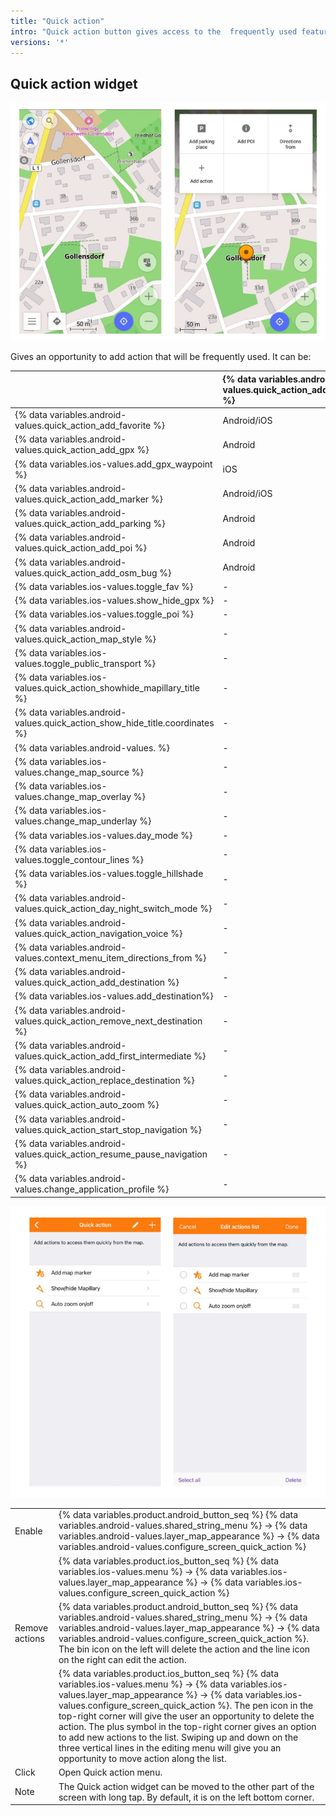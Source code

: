 ```yaml
---
title: "Quick action"
intro: "Quick action button gives access to the  frequently used features."
versions: '*'
---
```


## Quick action widget

![Quick action widget](/assets/images/widgets/quick_action_widget.png)

Gives an opportunity to add action that will be frequently used. It can be:

|    | {% data variables.android-values.quick_action_add_create_items %}   | {% data variables.android-values.quick_action_add_configure_map %} | {% data variables.android-values.quick_action_add_navigation %}  |
| :------------- | :------------- | :------------- | :------------- |
| {% data variables.android-values.quick_action_add_favorite %} | Android/iOS | - | - |
|  {% data variables.android-values.quick_action_add_gpx %}  | Android | - | - |
|  {% data variables.ios-values.add_gpx_waypoint %} | iOS | - | - |
| {% data variables.android-values.quick_action_add_marker %} | Android/iOS | - | - |
| {% data variables.android-values.quick_action_add_parking %} | Android | - | - |
|  {% data variables.android-values.quick_action_add_poi %} | Android  | -  | -  |
|  {% data variables.android-values.quick_action_add_osm_bug %}  |  Android | -  | -  |
|   {% data variables.ios-values.toggle_fav %} | -   | Android/iOS   | -   |
|  {% data variables.ios-values.show_hide_gpx %}  | -  | Android/iOS   |  - |
| {% data variables.ios-values.toggle_poi %}    |  - |  Android/iOS  | -  |
| {% data variables.android-values.quick_action_map_style %}    | -  |  Android/iOS  | -  |
| {% data variables.ios-values.toggle_public_transport %}    |-   | Android/iOS   | -  |
| {% data variables.ios-values.quick_action_showhide_mapillary_title %}    | -  | Android/iOS   | -  |   
|{% data variables.android-values.quick_action_show_hide_title.coordinates %}    | -  |  Android | -  |   
| {% data variables.android-values. %}    | -  | Android  | -  |  
|  {% data variables.ios-values.change_map_source %}   | -  | iOS  |  - |  
| {% data variables.ios-values.change_map_overlay %}   | -  | iOS  | -  |   
|  {% data variables.ios-values.change_map_underlay %}  |  - |  iOS | -  |  
| {% data variables.ios-values.day_mode %}   | -  | iOS  |-   |   
|  {% data variables.ios-values.toggle_contour_lines %} |  - |  iOS |  - |   
|  {% data variables.ios-values.toggle_hillshade %}  | -  | iOS  | -  |  
|  {% data variables.android-values.quick_action_day_night_switch_mode %}    | -  |  - | Android   |  
|  {% data variables.android-values.quick_action_navigation_voice %}  |  - | -  | Android/iOS   |   
| {% data variables.android-values.context_menu_item_directions_from %}   | -  |  - | Android/iOS    |
| {% data variables.android-values.quick_action_add_destination %}  |  - |  - |  Android |   
|{% data variables.ios-values.add_destination%}    |  - |  - | iOS  |   
|  {% data variables.android-values.quick_action_remove_next_destination %}  | -  |  - | Android/iOS  |   
|  {% data variables.android-values.quick_action_add_first_intermediate %}  | -  |-   | Android/iOS  |  
|  {% data variables.android-values.quick_action_replace_destination %}  | -  | -  | Android/iOS  |
|{% data variables.android-values.quick_action_auto_zoom %}    | -  | -  |  Android/iOS |  
|{% data variables.android-values.quick_action_start_stop_navigation %}   | -  | -  | Android/iOS  |   
|{% data variables.android-values.quick_action_resume_pause_navigation %}   |  - | -  |  Android/iOS |   
|  {% data variables.android-values.change_application_profile %} | -  |  - |  Android/iOS  |  

<!--**Item actions**:  

![Quick action create items](/assets/images/widgets/quick_action_create_items.png)
Add Favorite, Add track way points, Add map markers, Add parking place (for Android).-->

<!--**'Configure map' actions**:  

![Quick action configure map](/assets/images/widgets/quick_action_configure_map.png)
Show/hide Favorites, Show/hide tracks, Show/hide POI, Change map style, Show/Hide public transport, Show/hide Mapillary, Show/hide contour lines, Show/hide terrain, Switch day/night mode (for iOS), Change map source (for iOS), Change map overlay (for iOS),Change map underlay (for iOS).-->

<!--**Navigation actions**:

![Quick action navigation actions](/assets/images/widgets/quick_action_navigation_actions.png)
Switch day/night mode (for Android), Voice on/off, Directions from, Set destination, Add first intermediate, Replace destination, Auto zoom map on/off, Start/Stop navigation, Pause/resume navigation, Change app profile, Delete nearest destination point, Add destination (for iOS).-->

![Quick action edit action](/assets/images/widgets/quick_action_edit_action.png)

| | |
|------------|------------|
| Enable | {% data variables.product.android_button_seq %} {% data variables.android-values.shared_string_menu %} → {% data variables.android-values.layer_map_appearance %} → {% data variables.android-values.configure_screen_quick_action %} |
|   | {% data variables.product.ios_button_seq %} {% data variables.ios-values.menu %} → {% data variables.ios-values.layer_map_appearance %} → {% data variables.ios-values.configure_screen_quick_action %} |
| Remove actions |  {% data variables.product.android_button_seq %} {% data variables.android-values.shared_string_menu %} → {% data variables.android-values.layer_map_appearance %} → {% data variables.android-values.configure_screen_quick_action %}. The bin icon on the left will delete the action and the line icon on the right can edit the action.     |
|   | {% data variables.product.ios_button_seq %} {% data variables.ios-values.menu %} → {% data variables.ios-values.layer_map_appearance %} → {% data variables.ios-values.configure_screen_quick_action %}. The pen icon in the top-right corner will give the user an opportunity to delete the action. The plus symbol in the top-right corner gives an option to add new actions to the list. Swiping up and down on the three vertical lines in the editing menu will give you an opportunity to move action along the list. |
| Click |  Open Quick action menu.   |
| Note   | The Quick action widget can be moved to the other part of the screen with long tap. By default, it is on the left bottom corner. |
